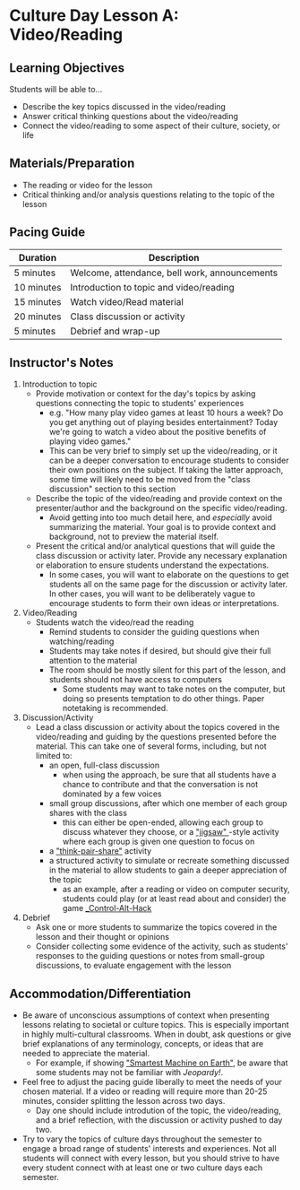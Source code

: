# Culture Day Lesson A: Video/Reading

## Learning Objectives
Students will be able to...
* Describe the key topics discussed in the video/reading
* Answer critical thinking questions about the video/reading
* Connect the video/reading to some aspect of their culture, society, or life

## Materials/Preparation
* The reading or video for the lesson
* Critical thinking and/or analysis questions relating to the topic of the lesson


## Pacing Guide
|Duration | Description|
|--|--|
|5 minutes | Welcome, attendance, bell work, announcements |
|10 minutes | Introduction to topic and video/reading |
|15 minutes | Watch video/Read material |
|20 minutes | Class discussion or activity |
|5 minutes | Debrief and wrap-up |

## Instructor's Notes
1. Introduction to topic
    * Provide motivation or context for the day's topics by asking questions connecting the topic to students' experiences
        * e.g. "How many play video games at least 10 hours a week?  Do you get anything out of playing besides entertainment?  Today we're going to watch a video about the positive benefits of playing video games."
        * This can be very brief to simply set up the video/reading, or it can be a deeper conversation to encourage students to consider their own positions on the subject.  If taking the latter approach, some time will likely need to be moved from the "class discussion" section to this section
    * Describe the topic of the video/reading and provide context on the presenter/author and the background on the specific video/reading.
        * Avoid getting into too much detail here, and _especially_ avoid summarizing the material.  Your goal is to provide context and background, not to preview the material itself.
    * Present the critical and/or analytical questions that will guide the class discussion or activity later.  Provide any necessary explanation or elaboration to ensure students understand the expectations.
        * In some cases, you will want to elaborate on the questions to get students all on the same page for the discussion or activity later.  In other cases, you will want to be deliberately vague to encourage students to form their own ideas or interpretations.  
2. Video/Reading
    * Students watch the video/read the reading
        * Remind students to consider the guiding questions when watching/reading
        * Students may take notes if desired, but should give their full attention to the material
        * The room should be mostly silent for this part of the lesson, and students should not have access to computers
            * Some students may want to take notes on the computer, but doing so presents temptation to do other things.  Paper notetaking is recommended.
3. Discussion/Activity
    * Lead a class discussion or activity about the topics covered in the video/reading and guiding by the questions presented before the material.  This can take one of several forms, including, but not limited to:
        * an open, full-class discussion
            * when using the approach, be sure that all students have a chance to contribute and that the conversation is not dominated by a few voices
        * small group discussions, after which one member of each group shares with the class
            * this can either be open-ended, allowing each group to discuss whatever they choose, or a ["jigsaw" ](https://www.jigsaw.org/)-style activity where each group is given one question to focus on
        * a ["think-pair-share"](http://www.readingrockets.org/strategies/think-pair-share) activity
        * a structured activity to simulate or recreate something discussed in the material to allow students to gain a deeper appreciation of the topic
            * as an example, after a reading or video on computer security, students could play (or at least read about and consider) the game [_Control-Alt-Hack](http://www.controlalthack.com/)
3. Debrief
    * Ask one or more students to summarize the topics covered in the lesson and their thought or opinions
    * Consider collecting some evidence of the activity, such as students' responses to the guiding questions or notes from small-group discussions, to evaluate engagement with the lesson


## Accommodation/Differentiation
* Be aware of unconscious assumptions of context when presenting lessons relating to societal or culture topics.  This is especially important in highly multi-cultural classrooms.  When in doubt, ask questions or give brief explanations of any terminology, concepts, or ideas that are needed to appreciate the material.
    * For example, if showing ["Smartest Machine on Earth"](http://www.pbs.org/wgbh/nova/tech/smartest-machine-on-earth.html), be aware that some students may not be familiar with _Jeopardy!_.
* Feel free to adjust the pacing guide liberally to meet the needs of your chosen material. If a video or reading will require more than 20-25 minutes, consider splitting the lesson across two days.
    * Day one should include introdution of the topic, the video/reading, and a brief reflection, with the discussion or activity pushed to day two.
* Try to vary the topics of culture days throughout the semester to engage a broad range of students' interests and experiences.  Not all students will connect with every lesson, but you should strive to have every student connect with at least one or two culture days each semester.